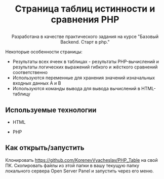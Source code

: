 # <p align='center'>Страница таблиц истинности и сравнения PHP</p>

<p align='center'>Разработана в качестве практического задания на курсе "Базовый Backend. Старт в php."</p>

<p> Некоторые особенности страницы: </p>

+ Результаты всех ячеек в таблицах - результаты PHP-вычислений и результаты логических выражений гибкого и жёсткого сравнений соответственно
+ Используются переменные для хранения значений изначальных входных данных A и B
+ Используются команды вывода для вывода вычислений в HTML-таблицу

## Используемые технологии

* HTML

* PHP

## Как открыть/запустить

Клонировать https://github.com/KorenevVyacheslav/PHP_Table на свой ПК. Скопировать файлы из этой папки в вашу текущую папку локального сервера Open Server Panel и запустить через его меню.
